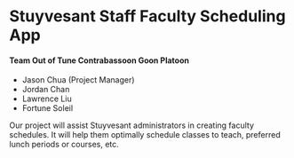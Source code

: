 # Stuyvesant Staff Faculty Scheduling App

#### Team  Out of Tune Contrabassoon Goon Platoon
- Jason Chua (Project Manager)
- Jordan Chan
- Lawrence Liu
- Fortune Soleil

Our project will assist Stuyvesant administrators in creating faculty schedules. It will help them optimally schedule classes to teach, preferred lunch periods or courses, etc.
